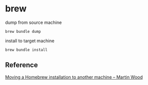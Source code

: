 # brew

dump from source machine

```
brew bundle dump
```

install to target machine

```
brew bundle install
```

## Reference

[Moving a Homebrew installation to another machine – Martin Wood](https://martinwood.org/moving-a-homebrew-installation-to-another-machine)
